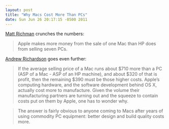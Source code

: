 ```yaml
---
layout: post
title: "Why Macs Cost More Than PCs"
date: Sun Jun 26 20:17:15 -0500 2011
---
```


[Matt Richman](http://mattrichman.tumblr.com/post/6844151919/a-consequence-of-losing-the-pc-wars) crunches the numbers:

> Apple makes more money from the sale of one Mac than HP does from selling seven PCs.

[Andrew Richardson](http://www.bazingajournal.com/2011/06/why-macs-cost-more.html) goes even further:

> If the average selling price of a Mac runs about $710 more than a PC (ASP of a Mac - ASP of an HP machine), and about $320 of that is profit, then the remaining $390 must be those higher costs. Apple’s computing hardware, and the software development behind OS X, actually cost more to manufacture. Given the volume their manufacturing partners are turning out and the squeeze to contain costs put on them by Apple, one has to wonder why.

> The answer is fairly obvious to anyone coming to Macs after years of using commodity PC equipment: better design and build quality costs more.